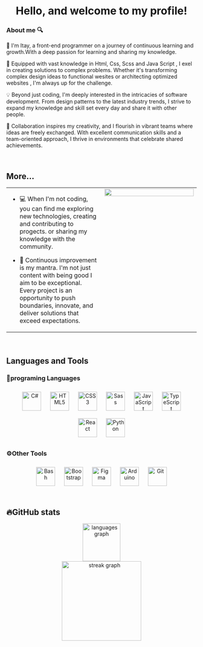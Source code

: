   
<br/>  

# <div align="center">Hello, and welcome to my profile!</div>  
  


### About me 🔍  
👋 I'm Itay, a front-end programmer on a journey of continuous learning and growth.With a deep passion for learning and sharing my knowledge.

🚀 Equipped with vast knowledge in Html, Css, Scss and Java Script , I exel in creating solutions to complex problems. Whether it's transforming complex design ideas to functional wesites or architecting optimized websites , I'm always up for the challenge.

💡 Beyond just coding, I'm deeply interested in the intricacies of software development. From design patterns to the latest industry trends, I strive to expand my knowledge and skill set every day and share it with other people.

💬 Collaboration inspires my creativity, and I flourish in vibrant teams where ideas are freely exchanged. With excellent communication skills and a team-oriented approach, I thrive in environments that celebrate shared achievements.
  

<br/>  


## More...  
<table><tr><td valign="top" width="50%">

- 💻 When I'm not coding, you can find me exploring new technologies, creating and contributing to progects. or sharing my knowledge with the community.  
  

- 🌟 Continuous improvement is my mantra. I'm not just content with being good I aim to be exceptional. Every project is an opportunity to push boundaries, innovate, and deliver solutions that exceed expectations.  


</td><td valign="top" width="50%">

<img src="https://miro.medium.com/v2/resize:fit:750/1*27Ij_TuclxFfsy-MpOQiXQ.png" align="left" style="width: 100%" />  


</td></tr></table>  

<br/>  


## Languages and Tools  


### 🤖programing Languages 
<div align="center">
<a href="https://docs.microsoft.com/en-us/dotnet/csharp/" target="_blank"><img style="margin: 10px" src="https://profilinator.rishav.dev/skills-assets/csharp-original.svg" alt="C#" height="50" /></a>  
<a href="https://en.wikipedia.org/wiki/HTML5" target="_blank"><img style="margin: 10px" src="https://profilinator.rishav.dev/skills-assets/html5-original-wordmark.svg" alt="HTML5" height="50" /></a>  
<a href="https://www.w3schools.com/css/" target="_blank"><img style="margin: 10px" src="https://profilinator.rishav.dev/skills-assets/css3-original-wordmark.svg" alt="CSS3" height="50" /></a>  
<a href="https://sass-lang.com/" target="_blank"><img style="margin: 10px" src="https://profilinator.rishav.dev/skills-assets/sass-original.svg" alt="Sass" height="50" /></a>  
<a href="https://www.javascript.com/" target="_blank"><img style="margin: 10px" src="https://profilinator.rishav.dev/skills-assets/javascript-original.svg" alt="JavaScript" height="50" /></a>  
<a href="https://www.typescriptlang.org/" target="_blank"><img style="margin: 10px" src="https://profilinator.rishav.dev/skills-assets/typescript-original.svg" alt="TypeScript" height="50" /></a>  
<a href="https://reactjs.org/" target="_blank"><img style="margin: 10px" src="https://profilinator.rishav.dev/skills-assets/react-original-wordmark.svg" alt="React" height="50" /></a>  
<a href="https://www.python.org/" target="_blank"><img style="margin: 10px" src="https://profilinator.rishav.dev/skills-assets/python-original.svg" alt="Python" height="50" /></a>  
</div>  

### ⚙️Other Tools  
<div align="center">  
<a href="https://www.gnu.org/software/bash/" target="_blank"><img style="margin: 10px" src="https://profilinator.rishav.dev/skills-assets/gnu_bash-icon.svg" alt="Bash" height="50" /></a>  
<a href="https://getbootstrap.com/docs/3.4/javascript/" target="_blank"><img style="margin: 10px" src="https://profilinator.rishav.dev/skills-assets/bootstrap-plain.svg" alt="Bootstrap" height="50" /></a>  
<a href="https://www.figma.com/" target="_blank"><img style="margin: 10px" src="https://profilinator.rishav.dev/skills-assets/figma-icon.svg" alt="Figma" height="50" /></a>  
<a href="https://www.arduino.cc/" target="_blank"><img style="margin: 10px" src="https://profilinator.rishav.dev/skills-assets/arduino.png" alt="Arduino" height="50" /></a>  
<a href="https://github.com/" target="_blank"><img style="margin: 10px" src="https://profilinator.rishav.dev/skills-assets/git-scm-icon.svg" alt="Git" height="50" /></a>  
</div>  

<br/>  

## 🔥GitHub stats
<div align="center">
  <img src="https://github-readme-stats.vercel.app/api/top-langs?username=ItayLap&locale=en&hide_title=false&layout=compact&card_width=320&langs_count=5&theme=dracula&hide_border=false&order=2" height="100" alt="languages graph"  />
</div>

<div align="center">
  <img src="https://streak-stats.demolab.com?user=ItayLap&locale=en&mode=daily&theme=dark&hide_border=false&border_radius=5&order=3" height="210" alt="streak graph"  />
</div>

###
<br/>  
<br/>  
<br/>
<br />
<br />
